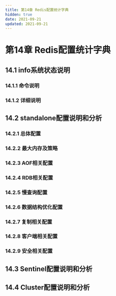 ```yaml
---
title: 第14章 Redis配置统计字典
hidden: true
date: 2021-09-21
updated: 2021-09-21
---
```


# 第14章 Redis配置统计字典

## 14.1 info系统状态说明

### 14.1.1 命令说明

### 14.1.2 详细说明

## 14.2 standalone配置说明和分析

### 14.2.1 总体配置

### 14.2.2 最大内存及策略

### 14.2.3 AOF相关配置

### 14.2.4 RDB相关配置

### 14.2.5 慢查询配置

### 14.2.6 数据结构优化配置

### 14.2.7 复制相关配置

### 14.2.8 客户端相关配置

### 14.2.9 安全相关配置

## 14.3 Sentinel配置说明和分析

## 14.4 Cluster配置说明和分析
